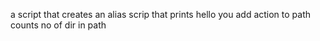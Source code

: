 a script that creates an alias
scrip that prints hello you
add action to path
counts no of dir in path

